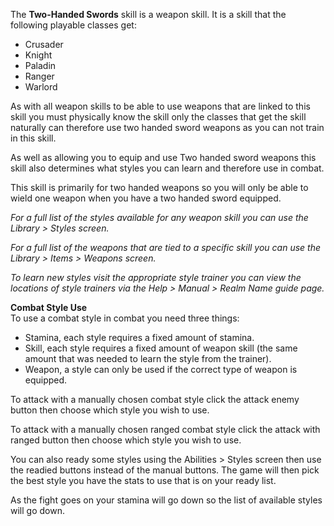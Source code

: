 ---
---
The **Two-Handed Swords** skill is a weapon skill. It is a skill that the following playable classes get:

*   Crusader
*   Knight
*   Paladin
*   Ranger
*   Warlord

As with all weapon skills to be able to use weapons that are linked to this skill you must physically know the skill only the classes that get the skill naturally can therefore use two handed sword weapons as you can not train in this skill.

As well as allowing you to equip and use Two handed sword weapons this skill also determines what styles you can learn and therefore use in combat.

This skill is primarily for two handed weapons so you will only be able to wield one weapon when you have a two handed sword equipped.

_For a full list of the styles available for any weapon skill you can use the Library > Styles screen._

_For a full list of the weapons that are tied to a specific skill you can use the Library > Items > Weapons screen._

_To learn new styles visit the appropriate style trainer you can view the locations of style trainers via the Help > Manual > Realm Name guide page._

**Combat Style Use**  
To use a combat style in combat you need three things:

*   Stamina, each style requires a fixed amount of stamina.
*   Skill, each style requires a fixed amount of weapon skill (the same amount that was needed to learn the style from the trainer).
*   Weapon, a style can only be used if the correct type of weapon is equipped.

To attack with a manually chosen combat style click the attack enemy button then choose which style you wish to use.

To attack with a manually chosen ranged combat style click the attack with ranged button then choose which style you wish to use.

You can also ready some styles using the Abilities > Styles screen then use the readied buttons instead of the manual buttons. The game will then pick the best style you have the stats to use that is on your ready list.

As the fight goes on your stamina will go down so the list of available styles will go down.